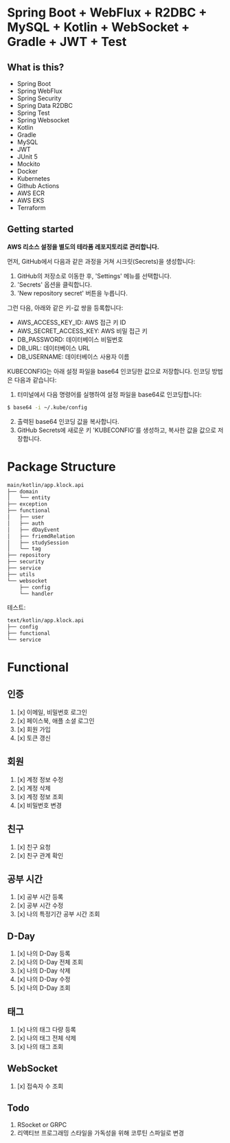 # Spring Boot + WebFlux + R2DBC + MySQL + Kotlin + WebSocket + Gradle + JWT + Test

## What is this?

* Spring Boot
* Spring WebFlux
* Spring Security
* Spring Data R2DBC
* Spring Test
* Spring Websocket
* Kotlin
* Gradle
* MySQL
* JWT
* JUnit 5
* Mockito
* Docker
* Kubernetes
* Github Actions
* AWS ECR
* AWS EKS
* Terraform

## Getting started

**AWS 리소스 설정을 별도의 테라폼 레포지토리로 관리합니다.**

먼저, GitHub에서 다음과 같은 과정을 거쳐 시크릿(Secrets)을 생성합니다:

1. GitHub의 저장소로 이동한 후, 'Settings' 메뉴를 선택합니다.
2. 'Secrets' 옵션을 클릭합니다.
3. 'New repository secret' 버튼을 누릅니다.

그런 다음, 아래와 같은 키-값 쌍을 등록합니다:

* AWS_ACCESS_KEY_ID: AWS 접근 키 ID
* AWS_SECRET_ACCESS_KEY: AWS 비밀 접근 키
* DB_PASSWORD: 데이터베이스 비밀번호
* DB_URL: 데이터베이스 URL
* DB_USERNAME: 데이터베이스 사용자 이름

KUBECONFIG는 아래 설정 파일을 base64 인코딩한 값으로 저장합니다. 인코딩 방법은 다음과 같습니다:

1. 터미널에서 다음 명령어를 실행하여 설정 파일을 base64로 인코딩합니다:

```bash
$ base64 -i ~/.kube/config
```

2. 출력된 base64 인코딩 값을 복사합니다.
3. GitHub Secrets에 새로운 키 'KUBECONFIG'를 생성하고, 복사한 값을 값으로 저장합니다.

# Package Structure

```bash
main/kotlin/app.klock.api
├── domain
│   └── entity
├── exception
├── functional
│   ├── user
│   ├── auth
│   ├── dDayEvent
│   ├── friemdRelation
│   ├── studySession
│   └── tag
├── repository
├── security
├── service
├── utils
└── websocket
    ├── config
    └── handler
```

테스트:

```bash
text/kotlin/app.klock.api
├── config
├── functional
└── service
```

# Functional

## 인증

1. [x] 이메일, 비밀번호 로그인
2. [x] 페이스북, 애플 소셜 로그인
3. [x] 회원 가입
4. [x] 토큰 갱신

## 회원

1. [x] 계정 정보 수정
2. [x] 계정 삭제
3. [x] 계정 정보 조회
4. [x] 비밀번호 변경

## 친구

1. [x] 친구 요청
2. [x] 친구 관계 확인

## 공부 시간

1. [x] 공부 시간 등록
2. [x] 공부 시간 수정
3. [x] 나의 특정기간 공부 시간 조회

## D-Day

1. [x] 나의 D-Day 등록
2. [x] 나의 D-Day 전체 조회
3. [x] 나의 D-Day 삭제
4. [x] 나의 D-Day 수정
5. [x] 나의 D-Day 조회

## 태그

1. [x] 나의 태그 다량 등록
2. [x] 나의 태그 전체 삭제
3. [x] 나의 태그 조회

## WebSocket

1. [x] 접속자 수 조회

## Todo

1. RSocket or GRPC
2. 리액티브 프로그래밍 스타일을 가독성을 위해 코루틴 스파일로 변경
